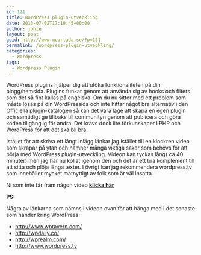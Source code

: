 ```yaml
---
id: 121
title: WordPress plugin-utveckling
date: 2013-07-02T17:19:45+00:00
author: jonte
layout: post
guid: http://www.mourtada.se/?p=121
permalink: /wordpress-plugin-utveckling/
categories:
  - Wordpress
tags:
  - Wordpress Plugin
---
```

WordPress plugins hjälper dig att utöka funktionaliteten på din blogg/hemsida. Plugins funkar genom att använda sig av hooks och filters som det så fint kallas på engelska. Om du nu sitter med ett problem som måste lösas på din WordPressida och inte hittar något bra alternativ i den [Officiella plugin-katalogen](http://wordpress.org/plugins/) så kan det vara läge att skapa en egen plugin och samtidigt ge tillbaks till communityn genom att publicera och göra koden tillgänglig för andra. Det krävs dock lite förkunskaper i PHP och WordPress för att det ska bli bra.

Istället för att skriva ett långt inlägg länkar jag istället till en klockren video som skrapar på ytan och nämner många viktiga saker som behövs för att börja med WordPress plugin-utveckling. Videon kan tyckas lång( ca 40 minuter) men jag har nu kollat igenom den och det är ett bra komplement till att sitta och plöja långa texter. I övrigt kan jag rekommendera wordpress.tv som innehåller mycket matnyttigt av folk som är väl insatta.

Ni som inte får fram någon video **<a href="http://wordpress.tv/2013/07/01/joey-kudish-plugin-development-101/" target="_blank">klicka här</a>**



**PS:**
  
Några av länkarna som nämns i videon ovan för att hänga med i det senaste som händer kring WordPress:

  * <a style="line-height: 1.714285714; font-size: 1rem;" href="http://www.wptavern.com/" target="_blank">http://www.wptavern.com/</a>
  * <a style="font-size: 1rem; line-height: 1;" href="http://wpdaily.co/" target="_blank">http://wpdaily.co/</a>
  * <a style="line-height: 1.714285714; font-size: 1rem;" href="http://wprealm.com/" target="_blank">http://wprealm.com/</a>
  * <a style="line-height: 1.714285714; font-size: 1rem;" href="http://www.wordpress.tv/" target="_blank">http://www.wordpress.tv</a>